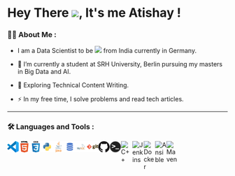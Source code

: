 ###  <h1>Hey There <img src="https://media.giphy.com/media/hvRJCLFzcasrR4ia7z/giphy.gif" width="30px"/>, It's me Atishay ! </h1>


### :man_technologist: About Me : 
  
  - I am a Data Scientist to be <img src="https://media.giphy.com/media/WUlplcMpOCEmTGBtBW/giphy.gif" width="30"> from India currently in Germany.
 
 - :telescope: I’m currently a student at SRH University, Berlin pursuing my masters in Big Data and AI.

- :seedling: Exploring Technical Content Writing.

- :zap: In my free time, I solve problems and read tech articles.



 ---

### :hammer_and_wrench: Languages and Tools :
  <img align="left" alt="Visual Studio Code" width="26px" src="https://raw.githubusercontent.com/github/explore/80688e429a7d4ef2fca1e82350fe8e3517d3494d/topics/visual-studio-code/visual-studio-code.png" />
<img align="left" alt="HTML5" width="26px" src="https://raw.githubusercontent.com/github/explore/80688e429a7d4ef2fca1e82350fe8e3517d3494d/topics/html/html.png" />
<img align="left" alt="CSS3" width="26px" src="https://raw.githubusercontent.com/github/explore/80688e429a7d4ef2fca1e82350fe8e3517d3494d/topics/css/css.png" />
<img align="left" alt="Python" width="26px" src="https://raw.githubusercontent.com/github/explore/80688e429a7d4ef2fca1e82350fe8e3517d3494d/topics/python/python.png" />
<img align="left" alt="Java" width="26px" src="https://raw.githubusercontent.com/github/explore/80688e429a7d4ef2fca1e82350fe8e3517d3494d/topics/java/java.png" />
<img align="left" alt="SQL" width="26px" src="https://raw.githubusercontent.com/github/explore/80688e429a7d4ef2fca1e82350fe8e3517d3494d/topics/sql/sql.png" />
<img align="left" alt="MySQL" width="26px" src="https://raw.githubusercontent.com/github/explore/80688e429a7d4ef2fca1e82350fe8e3517d3494d/topics/mysql/mysql.png" />
<img align="left" alt="Git" width="26px" src="https://raw.githubusercontent.com/github/explore/80688e429a7d4ef2fca1e82350fe8e3517d3494d/topics/git/git.png" />
<img align="left" alt="GitHub" width="26px" src="https://raw.githubusercontent.com/github/explore/78df643247d429f6cc873026c0622819ad797942/topics/github/github.png" />
<img align="left" alt="Terminal" width="26px" src="https://raw.githubusercontent.com/github/explore/80688e429a7d4ef2fca1e82350fe8e3517d3494d/topics/terminal/terminal.png" />
<img align="left" alt="C++" width="26px" src="https://user-images.githubusercontent.com/43819432/150682343-e8e05f7b-4b75-496a-909b-db6684ae4215.png" />
<img align="left" alt="Jenkins" width="26px" src="https://user-images.githubusercontent.com/43819432/151139933-f011d1ed-b027-4fce-a8cf-216988ba0e10.jpg" />
<img align="left" alt="Docker" width="26px" src="https://user-images.githubusercontent.com/43819432/156167753-73061c57-68db-4410-b4bf-fc404beef74f.png">
<img align="left" alt="Ansible" width="26px" src="https://user-images.githubusercontent.com/43819432/160329567-ffae6342-8203-48b2-b30c-f1b3709b65b1.png">
<img align="left" alt="Maven" width="26px" src="https://user-images.githubusercontent.com/43819432/160329613-d84ad16b-884c-4b4c-8ba2-403c86a6e1de.png">

<br />
<br />

<!---
<img align="left" alt="Angular" width="26px" src="https://raw.githubusercontent.com/github/explore/80688e429a7d4ef2fca1e82350fe8e3517d3494d/topics/angular/angular.png" />
<img align="left" alt="JavaScript" width="26px" src="https://raw.githubusercontent.com/github/explore/80688e429a7d4ef2fca1e82350fe8e3517d3494d/topics/javascript/javascript.png" />
<img align="left" alt="React" width="26px" src="https://raw.githubusercontent.com/github/explore/80688e429a7d4ef2fca1e82350fe8e3517d3494d/topics/react/react.png" />
<img align="left" alt="Vue" width="26px" src="https://raw.githubusercontent.com/github/explore/80688e429a7d4ef2fca1e82350fe8e3517d3494d/topics/vue/vue.png" />
<img align="left" alt="Node.js" width="26px" src="https://raw.githubusercontent.com/github/explore/80688e429a7d4ef2fca1e82350fe8e3517d3494d/topics/nodejs/nodejs.png" />

<img align="left" alt="MongoDB" width="26px" src="https://raw.githubusercontent.com/github/explore/80688e429a7d4ef2fca1e82350fe8e3517d3494d/topics/mongodb/mongodb.png" />

-->
